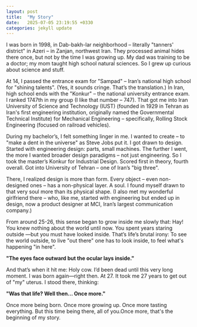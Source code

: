 ```yaml
---
layout: post
title:  "My Story"
date:   2025-07-05 23:19:55 +0330
categories: jekyll update
---
```

I was born in 1998, in Dab-bakh-lar neighborhood – literally "tanners' district" in Azeri – in Zanjan, northwest Iran. They processed animal hides there once, but not by the time I was growing up. My dad was training to be a doctor; my mom taught high school natural sciences. So I grew up curious about science and stuff.

At 14, I passed the entrance exam for "Sampad" – Iran’s national high school for "shining talents". (Yes, it sounds cringe. That’s the translation.) In Iran, high school ends with the "Konkur" – the national university entrance exam. I ranked 1747th in my group (I like that number – 747). That got me into Iran University of Science and Technology (IUST) (founded in 1929 in Tehran as Iran's first engineering institution, originally named the Governmental Technical Institute) for Mechanical Engineering – specifically, Rolling Stock Engineering (focused on railroad vehicles).

During my bachelor’s, I felt something linger in me. I wanted to create – to "make a dent in the universe" as Steve Jobs put it. I got drawn to design. Started with engineering design: parts, small machines. The further I went, the more I wanted broader design paradigms – not just engineering. So I took the master’s Konkur for Industrial Design. Scored first in theory, fourth overall. Got into University of Tehran – one of Iran’s "big three".

There, I realized design is more than form. Every object – even non-designed ones – has a non-physical layer. A soul. I found myself drawn to that very soul more than its physical shape. (I also met my wonderful girlfriend there – who, like me, started with engineering but ended up in design, now a product designer at MCI, Iran’s largest communication company.)

From around 25-26, this sense began to grow inside me slowly that: Hay! You knew nothing about the world until now. You spent years staring outside —but you must have looked inside. That’s life’s brutal irony: To see the world outside, to live "out there" one has to look inside, to feel what's happening "in here".

**"The eyes face outward but the ocular lays inside."**

And that’s when it hit me: Holy cow. I’d been dead until this very long moment. I was born again—right then. At 27. It took me 27 years to get out of "my" uterus. I stood there, thinking:

**"Was that life? Well then... Once more."**

Once more being born. Once more growing up. Once more tasting everything. But this time being there, all of you.Once more, that's the beginning of my story.
